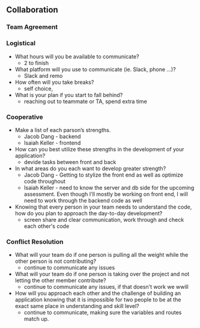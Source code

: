## Collaboration

### Team Agreement 

### Logistical

- What hours will you be available to communicate?
    - 2 to finish
- What platform will you use to communicate (ie. Slack, phone …)?
    - Slack and remo
- How often will you take breaks?
    - self choice,
- What is your plan if you start to fall behind?
    - reaching out to teammate or TA, spend extra time

### Cooperative

- Make a list of each parson’s strengths.
    - Jacob Dang - backend
    - Isaiah Keller - frontend
- How can you best utilize these strengths in the development of your application?
    - devide tasks between front and back 
- In what areas do you each want to develop greater strength?
    - Jacob Dang - Getting to stylize the front end as well as optimize code throughout
    - Isaiah Keller - need to know the server and db side for the upcoming assessment.  Even though I'll mostly be working on front end, I will need to work through the backend code as well
- Knowing that every person in your team needs to understand the code, how do you plan to approach the day-to-day development?
    - screen share and clear communication, work through and check each other's code

### Conflict Resolution

- What will your team do if one person is pulling all the weight while the other person is not contributing?
    - continue to communicate any issues
- What will your team do if one person is taking over the project and not letting the other member contribute?
    - continue to communicate any issues, if that doesn't work we wwill 
- How will you approach each other and the challenge of building an application knowing that it is impossible for two people to be at the exact same place in understanding and skill level?
    - continue to communicate, making sure the variables and routes match up.